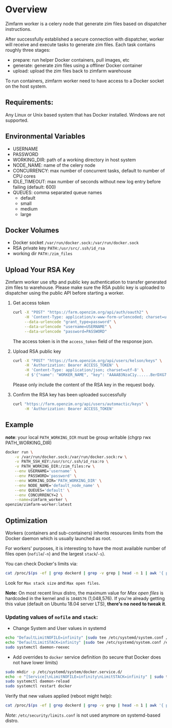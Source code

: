# Overview

Zimfarm worker is a celery node that generate zim files based on dispatcher instructions.

After successfully established a secure connection with dispatcher,
worker will receive and execute tasks to generate zim files. Each task
contains roughly three stages:

- prepare: run helper Docker containers, pull images, etc
- generate: generate zim files using a offliner Docker container
- upload: upload the zim files back to zimfarm warehouse

To run containers, zimfarm worker need to have access to a Docker socket on the host system.

## Requirements:

Any Linux or Unix based system that has Docker installed. Windows are not supported.

## Environmental Variables

- USERNAME
- PASSWORD
- WORKING_DIR: path of a working directory in host system
- NODE_NAME: name of the celery node
- CONCURRENCY: max number of concurrent tasks, default to number of CPU cores
- IDLE_TIMEOUT: max number of seconds without new log entry before failing (default: 600)
- QUEUES: comma separated queue names
  - default
  - small
  - medium
  - large

## Docker Volumes

- Docker socket `/var/run/docker.sock:/var/run/docker.sock`
- RSA private key `PATH:/usr/src/.ssh/id_rsa`
- working dir `PATH:/zim_files`

## Upload Your RSA Key

Zimfarm worker use sftp and public key authentication to transfer generated zim files to warehouse.
Please make sure the RSA public key is uploaded to dispatcher using the public API before starting a worker.

1. Get access token

    ```bash
    curl -X "POST" "https://farm.openzim.org/api/auth/oauth2" \
         -H 'Content-Type: application/x-www-form-urlencoded; charset=utf-8' \
         --data-urlencode "grant_type=password" \
         --data-urlencode "username=USERNAME" \
         --data-urlencode "password=PASSWORD"
    ```

    The access token is in the `access_token` field of the response json.

2. Upload RSA public key

    ```bash
    curl -X "POST" "https://farm.openzim.org/api/users/kelson/keys" \
         -H 'Authorization: Bearer ACCESS_TOKEN' \
         -H 'Content-Type: application/json; charset=utf-8' \
         -d $'{"name": "WORKER_NAME", "key": "AAAAB3NzaC1y......BerDXG7kL"}'
    ```

    Please only include the content of the RSA key in the request body.

3. Confirm the RSA key has been uploaded successfully

    ```bash
    curl "https://farm.openzim.org/api/users/automactic/keys" \
         -H 'Authorization: Bearer ACCESS_TOKEN'
    ```


## Example

__note__: your local `PATH_WORKING_DIR` must be group writable (chgrp rwx PATH_WORKING_DIR)

```bash
docker run \
    -v /var/run/docker.sock:/var/run/docker.sock:rw \
    -v PATH_SSH_KEY:/usr/src/.ssh/id_rsa:ro \
    -v PATH_WORKING_DIR:/zim_files:rw \
    --env USERNAME='username' \
    --env PASSWORD='password' \
    --env WORKING_DIR='PATH_WORKING_DIR' \
    --env NODE_NAME='default_node_name' \
    --env QUEUES='default' \
    --env CONCURRENCY=2 \
    --name=zimfarm_worker \
openzim/zimfarm-worker:latest
```

## Optimization

Workers (containers and sub-containers) inherits resources limits from the Docker daemon which is usually launched as root.

For workers' purposes, it is interesting to have the most available number of files open (`nofile`/`-n`) and the largest `stack`/`-s`).

You can check Docker's limits via:

``` sh
cat /proc/$(ps -ef | grep dockerd | grep -v grep | head -n 1 | awk '{ print $2 }')/limits
```

Look for `Max stack size` and `Max open files`.

**Note:** On most recent linux distro, the maximum value for _Max open files_ is hardcoded in the kernel and is `1048576` (1,048,576). If you're already getting this value (default on Ubuntu 18.04 server LTS), **there's no need to tweak it**.

### Updating values of `nofile` and `stack`:

* Change System and User values in systemd

``` sh
echo "DefaultLimitNOFILE=infinity" |sudo tee /etc/systemd/system.conf /etc/systemd/user.conf
echo "DefaultLimitSTACK=infinity" |sudo tee /etc/systemd/system.conf /etc/systemd/user.conf
sudo systemctl daemon-reexec
```
* Add overrides to `docker` service definition (to secure that Docker does not have lower limits)

``` sh
sudo mkdir -p /etc/systemd/system/docker.service.d/
echo -e "[Service]\nLimitNOFILE=infinity\nLimitSTACK=infinity" | sudo tee /etc/systemd/system/docker.service.d/override.conf
sudo systemctl daemon-reload
sudo systemctl restart docker
```

Verify that new values applied (reboot might help):

``` sh
cat /proc/$(ps -ef | grep dockerd | grep -v grep | head -n 1 | awk '{ print $2 }')/limits
```

_Note_: `/etc/security/limits.conf` is not used anymore on systemd-based distro.
